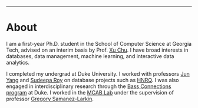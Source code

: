 ---
# About

I am a first-year Ph.D. student in the School of Computer Science at Georgia Tech, advised on an interim basis by Prof. [Xu Chu](https://chu-data-lab.cc.gatech.edu/). I have broad interests in databases, data management, machine learning, and interactive data analytics.

I completed my undergrad at Duke University. I worked with professors [Jun Yang](https://users.cs.duke.edu/~junyang/) and [Sudeepa Roy](https://users.cs.duke.edu/~sudeepa/) on database projects such as [HNRQ](https://dukedb-hnrq.github.io/). I was also engaged in interdisciplinary research through the [Bass Connections program](https://bassconnections.duke.edu/project-teams/using-neuroscience-optimize-digital-health-interventions-across-adulthood-2019-2020) at Duke. I worked in the [MCAB Lab](https://www.mcablab.science/) under the supervision of professor [Gregory Samanez-Larkin](https://www.mcablab.science/gregoryrsl).
